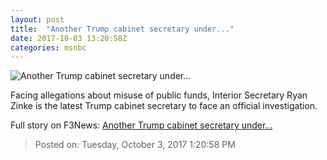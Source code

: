 ```yaml
---
layout: post
title:  "Another Trump cabinet secretary under..."
date: 2017-10-03 13:20:58Z
categories: msnbc
---
```


![Another Trump cabinet secretary under...](http://www.msnbc.com/sites/msnbc/files/styles/ratio--1_91-1--1200x630/public/855573466.jpg?itok=cvAFOscN)

Facing allegations about misuse of public funds, Interior Secretary Ryan Zinke is the latest Trump cabinet secretary to face an official investigation.


Full story on F3News: [Another Trump cabinet secretary under...](http://www.f3nws.com/n/3gGBGE)

> Posted on: Tuesday, October 3, 2017 1:20:58 PM
